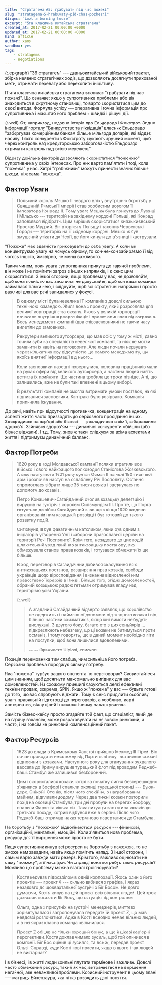 ```yaml
---
title: "Стратагема #5: грабувати під час пожежі"
slug: "stratagema-5-hrabuvaty-pid-chas-pozhezhi"
disqus: "Loot a burning house"
excerpt: "5та класична китайська стратагема"
created_at: 2017-02-21 00:00:00 +0000
updated_at: 2017-02-21 00:00:00 +0000
kind: article
author: xaos
sandbox: yes
tags:
    - stratagems
    - negotiations
---
```


{:.epigraph}
"36 стратагем" ---  давньокитайський військовий трактат, збірка неявних стратегічних ходів, що дозволяють досягнути прихованої мети, отримати перевагу або перехопити ініціативу.

П'ята класична китайська стратагема закликає "грабувати під час пожежі".  Що означає: якщо у супротивника проблеми, або він знаходиться в скрутному становищі, то варто скористатися цим до своєї вигоди.  Формула успіху --- оперативна і точна інформація про супротивника і масштаб його проблем + швидкі і рішучі дії.

{:.well}
От, наприклад, недавня історія про Ельдорадо і Фокстрот.  Згідно [інформації порталу "Банкрутство та ліквідація"](http://bankruptcy-ua.com/news/4646) власник Ельдорадо "заборгував комерційним банкам більше мільярда доларів, які віддає насилу. І його конкуренти з Фокстроту шукають зручний момент, щоб через контроль над кредиторською заборгованістю Ельдорадо отримати контроль над всією мережею."

Відразу декілька факторів дозволяють скористатися "пожежею" супротивника у своїх інтересах.  Про них варто пам'ятати і тоді, коли "пожежа" у нас.  Хитрі "грабіжники" можуть принести значно більше шкоди, ніж сама "пожежа". 

Фактор Уваги
------------

>Польский король Мешко ІІ невдало вліз у внутрішню боротьбу у Священній Римськії Імперії і став особистим ворогом її імператора Конрада ІІ.  Тому увага Мешка була прикута до Лужиці і Мільсько --- територій на західному кордоні Польщі, які Конрад заповзявся відібрати.  Цим вирішив скористатися князь києвський Ярослав Мудрий.  Він вторгся у Польщу і захопив Червенські Городи --- територію на її східному кордоні.  Мешко ж був змушений утікати до Чехії, де його кинули до в'язниці і кастрували.

"Пожежа" має здатність приковувати до себе увагу.  А коли ми концентруємо увагу на чомусь одному, то хоч-не-хоч забираємо її від чогось іншого, ймовірно, не менш важливого.

Таким чином, поки увага супротивника прикута до гарячої проблеми, він може і не помітити загроз з інших напрямків, і є сенс цим скористатися.  З іншої сторони, якщо проблема у вас, не дозволяйте, щоб вона повністю вас захопила, не допускайте, щоб вся ваша команда займалася тільки нею, і слідкуйте, щоб всі стратегічні напрямки і просто важливі для вас речі залишалися у фокусі.

>В одному місті була невелика IT компанія з доволі сильною технічною командою.  Жила вона з проекту, який розробляла для великої корпорації з-за океану.  Якось у великій корпорації почалася внутрішня реорганізація і проект опинився під загрозою.  Весь менеджмент компанії (два співзасновники) не гаючи часу вилетіли до замовника.
>
>Рекрутери великого аутсорсера, що мав офіс у тому ж місті, давно точили зуби на спеціалістів невеликої компанії, та ніяк не могли заманити їх навіть на поговорити.  Але люди почали нервувати через кількатижневу відсутністю що самого менеджменту, що якоїсь внятної інформації від нього...
>
>Коли засновники нарешті повернулися, половина працівників мали на руках офери від великого аутсорсера, а частина людей навіть встигла їх прийняти.  Ще частина зробила це трохи пізніше.  А ті, що залишились, вже не були такі впевнені в цьому виборі. 
>
>В результаті компанія не змогла витримати умови поставок, на які підписалися засновники.  Контракт було розірвано.  Компанія припинила існування.

До речі, навіть при відсутності противника, концентрація на одному аспекті життя часто призводять до серйозного просідання інших.  Зосередився на кар'єрі або бізнесі --- розладилося в сім'ї, забарахлило здоров'я.  Зайнявся здоров'ям --- динамічні конкуренти обійшли (або бізнес віджали). І т.д.  Тому, знов ж таки, слідкуєм за всіма аспектами життя і підтримуєм динамічний балланс.

Фактор Потреби
--------------

>1620 року в ході Молдавської кампанії поляки втратили все військо і свого найкращого полководця Станіслава Жолкєвського.  А вже наступного 1621 року султан Осман ІІ на чолі 150-тисячної армії розпочав наступ на ослаблену Річ Посполиту. Остання спромоглася зібрати лише 35 тисяч вояків і звернулася по допомогу до козаків.
>
>Петро Конашевич-Сагайдачний очолив козацьку делегацію і вирушив на зустріч з королем Сигізмундом ІІІ.  Про те, що Порта готується до війни Сагайдачний знав ще з кінця 1620 завдяки організованій ним козацькій розвідці і був готовий до такого розвитку подій.
>
>Сигізмунд ІІІ був фанатичним католиком, який був одним з ініціаторів утворення Унії і заборони православної церкви на території Речі Посполитої.  Крім того, незадовго до цих подій шляхетський уряд прийняв антикозацьку постанову, яка обмежувала станові права козаків, і готувався обмежити їх ще більше.
>
>В ході переговорів Сагайдачний добився скасування всіх антикозацьких постанов, розширення прав козаків, свободи українців щодо віросповідання і визнання відновленої ним правоставної їєрархів в Києві.  Більше того, згідно домовленостей, обраний козацькою радою гетьман отримував владу над територією усієї України.
>
>{:.well}
>>А згаданий Сагайдачний відверто заявляє, що королівство не одержить ні найменшої допомоги від жодного козака і від більшої частини схизматиків, якщо їхні вимоги не будуть вислухані. З другого боку, багато хто з цих сеньйорів ... підкреслюють небезпеку, що ці козаки не битимуться проти османів, і тому говорять, що в даний момент необхідно піти на поступки, щоб вони лишилися вдоволеними.
>>
>>-- -- Франческо Чіріолі, єпископ

Позиція перемовника тим слабша, чим сильніша його потреба.  Серйозна проблема породжує сильну потребу.  

Яка "пожежа" турбує вашого опонента по переговорах?  Скористайтеся цим знанням, щоб досягнути максомально вигідних для вас домовленостей.  На схожому принципі базуються деякі ефективні техніки продаж, зокрема, SPIN.  Якщо ж "пожежа" у вас  --- будьте готові до того, що вас спробують віджати.  Тому є сенс приділити особливу увагу правильній підготовці до переговорів, а особливо, карті альтернатив, віялу цілей і психологічному налаштуванню.

Замість бізнес-кейсу просто згадайте той факт, що спеціаліст, який іде на гарячу вакансію, може розраховувати на не зовсім ринковий, а часто, і на зовсім не ринковий компенсаційний пакет.

Фактор Ресурсів
---------------

>1623 до влади в Кримському Ханстві прийшов Мехмед III Гірей.  Він почав проводити незалежну від Порти політику і встановив союзні відносини з козаками.  Наступного року для вгамування зухвалого вассала до Криму вирушив турецький флот під проводом Реджеб-баші.  Стамбул же залишився безборонний.
>
>Цим і скористалися козаки, котрі на початку липня безперешкодно з'явилися в Босфорі і спалили околиці турецької столиці --- Буюк-дере, Єнікой і Стенію, після чого спокійно, з награбованим майном, відпливли додому.  Через два тижні козаки повторили похід на околиці Стамбула, три дні пробули на берегах Босфору, спалили Фарос та кілька сіл.  Така ситуація заохотила козаків до третього походу, котрий відбувся вже в серпні.  Після чого Реджеб-баші отримав наказ терміново повертатися до Стамбула.

На боротьбу з "пожежею" відволікаються ресурси --- фінансові, організаційні, ментальні, емоційні.  Коли з'явиться нова проблема, ресурсу для її вирішення може просто не бути.

Якщо супротивник кинув всі ресурси на боротьбу з пожежею, то не зможе нам завадити, навіть якщо помітить напад.  З іншої сторони, і самим варто завжди мати резерв.  Крім того, важливо оцінювати не саму "пожежу", а її наслідки.  Чи справді вона потребує таких ресурсів?  Можливо цю проблему можна взагалі проігнорувати?

>Костя керував підрозділом в одній корпорації.  Якось один з його проектів --- проект Х --- сильно вибився з графіка, і якраз незадовго до щоквартальної зустрічі з Біг Босом.  Не довго думаючи, Костя кинув на цей проект всіх вільних людей.  Цей крок дозволив показати Біг Босу, що ситуація під контролем.
>
>Ольга,  одна з присутніх на зустрічі менеджерів, миттєво зорієнтувалася і запропонувала передати їй проект Z, що мав невдовзі розпочатися.  Адже в Кості всеодно немає вільних людей, а в неї якраз класна команда звільнилася. 
>
>Проект Z обіцяв не тільки хороший бонус, а ще й цікаві кар'єрні перспективи.  Костя доклав чимало зусиль, щоб той опинився в компанії.  Біг Бос оцінив ці зусилля, та все ж, передав проект Ользі.  Справді, куди Кості нові проекти, якщо в нього і так людей не вистарчає?

І в бізнесі, і в житті люди схильні плутати термінове і важливе.  Доволі часто обмежений ресурс, такий як час, витрачається на вирішення негайної, але неважливої проблеми.  Корисний інструмент в цьому плані --- матриця Ейзенхаура, яка чітко розводить дані поняття.
